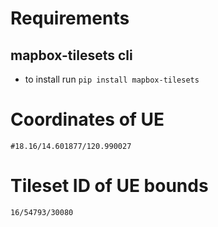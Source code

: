 # Requirements
## mapbox-tilesets cli
- to install run ```pip install mapbox-tilesets```

# Coordinates of UE
```
#18.16/14.601877/120.990027
```
# Tileset ID of UE bounds
 ```
16/54793/30080
```
